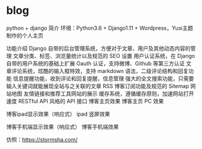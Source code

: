 # blog
python + django
简介
环境：Python3.6 + Django1.11 + Wordpress，Yusi主题 制作的个人主页

功能介绍
Django 自带的后台管理系统，方便对于文章、用户及其他动态内容的管理
文章分类、标签、浏览量统计以及规范的 SEO 设置
用户认证系统，在 Django 自带的用户系统的基础上扩展 Oauth 认证，支持微博、Github 等第三方认证
文章评论系统，炫酷的输入框特效，支持 markdown 语法，二级评论结构和回复功能
信息提醒功能，收到评论和回复提醒，信息管理
强大的全文搜索功能，只需要输入关键词就能展现全站与之关联的文章
RSS 博客订阅功能及规范的 Sitemap 网站地图
友情链接和推荐工具网站的展示
缓存系统，遵循缓存原则，加速网站打开速度
RESTful API 风格的 API 接口
博客主页效果
博客主页 PC 效果

博客ipad显示效果（响应式）
ipad 竖屏效果

博客手机端显示效果（响应式）
博客手机端效果

仿照：https://stormsha.com/

